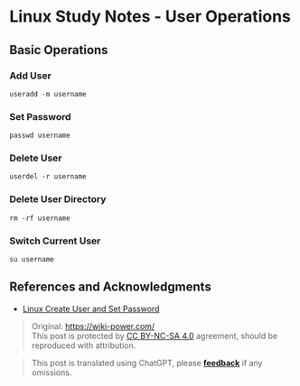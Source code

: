 # Linux Study Notes - User Operations

## Basic Operations

### Add User

```shell
useradd -m username
```

### Set Password

```shell
passwd username
```

### Delete User

```shell
userdel -r username
```

### Delete User Directory

```shell
rm -rf username
```

### Switch Current User

```shell
su username
```

## References and Acknowledgments

- [Linux Create User and Set Password](https://blog.csdn.net/li_101357/article/details/69367457)

> Original: <https://wiki-power.com/>  
> This post is protected by [CC BY-NC-SA 4.0](https://creativecommons.org/licenses/by/4.0/deed.en) agreement, should be reproduced with attribution.

> This post is translated using ChatGPT, please [**feedback**](https://github.com/linyuxuanlin/Wiki_MkDocs/issues/new) if any omissions.